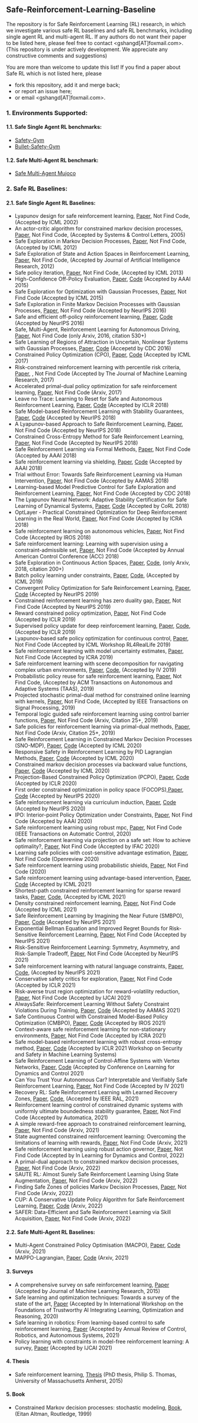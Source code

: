 ## Safe-Reinforcement-Learning-Baseline




The repository is for Safe Reinforcement Learning (RL) research, in which we investigate various safe RL baselines and safe RL benchmarks, including single agent RL and multi-agent RL. If any authors do not want their paper to be listed here, please feel free to contact <gshangd[AT]foxmail.com>. (This repository is under actively development. We appreciate any constructive comments and suggestions)


You are more than welcome to update this list! If you find a paper about Safe RL which is not listed here, please

- fork this repository, add it and merge back;
- or report an issue here;
- or email <gshangd[AT]foxmail.com>.




### 1. Environments Supported:
#### 1.1. Safe Single Agent RL benchmarks:
- [Safety-Gym](https://github.com/openai/safety-gym)
- [Bullet-Safety-Gym](https://github.com/svengronauer/Bullet-Safety-Gym)
#### 1.2. Safe Multi-Agent RL benchmark:
- [Safe Multi-Agent Mujoco](https://github.com/chauncygu/Safe-Multi-Agent-Mujoco)
<!--- [Safe Multi-Robot Robosuite](https://github.com/chauncygu/Safe-Multi-Agent-Mujoco)-->


### 2. Safe RL Baselines:

#### 2.1. Safe Single Agent RL Baselines:

- Lyapunov design for safe reinforcement learning, [Paper](https://www.jmlr.org/papers/volume3/perkins02a/perkins02a.pdf), Not Find Code, (Accepted by ICML 2002)
- An actor-critic algorithm for constrained markov decision processes, [Paper](https://reader.elsevier.com/reader/sd/pii/S0167691104001276?token=D2FDE94E441EB4182DF4CF382458FCA57BDCABECB2E17932BF52CABA7F46F0F67EE5E9A4BE19F9FD3E27D4099CA25C80&originRegion=eu-west-1&originCreation=20220304073259), Not Find Code, (Accepted by Systems & Control Letters, 2005)
- Safe Exploration in Markov Decision Processes, [Paper](https://arxiv.org/pdf/1205.4810.pdf), Not Find Code, (Accepted by ICML 2012)
- Safe Exploration of State and Action Spaces in Reinforcement Learning, [Paper](https://web.archive.org/web/20180423223542id_/http://www.jair.org/media/3761/live-3761-6687-jair.pdf), Not Find Code, (Accepted by Journal of Artificial Intelligence Research, 2012)
- Safe policy iteration, [Paper](http://proceedings.mlr.press/v28/pirotta13.pdf), Not Find Code, (Accepted by ICML 2013)
- High-Confidence Off-Policy Evaluation, [Paper](https://www.ics.uci.edu/~dechter/courses/ics-295/winter-2018/papers/2015Thomas2015.pdf), [Code](https://github.com/chauncygu/Safe-Reinforcement-Learning-Baseline/tree/main/Safe-RL/safeRL) (Accepted by AAAI 2015)
- Safe Exploration for Optimization with Gaussian Processes, [Paper](http://proceedings.mlr.press/v37/sui15.pdf), Not Find Code (Accepted by ICML 2015)
- Safe Exploration in Finite Markov Decision Processes with Gaussian Processes, [Paper](https://proceedings.neurips.cc/paper/2016/file/9a49a25d845a483fae4be7e341368e36-Paper.pdf), Not Find Code (Accepted by NeurIPS 2016)
- Safe and efficient off-policy reinforcement learning, [Paper](https://www.researchgate.net/profile/Anna-Harutyunyan-3/publication/303859091_Safe_and_Efficient_Off-Policy_Reinforcement_Learning/links/57b2e8c908aeb2cf17c73ad2/Safe-and-Efficient-Off-Policy-Reinforcement-Learning.pdf), [Code](https://github.com/ALRhub/Retrace-PyTorch) (Accepted by NeurIPS 2016)
- Safe, Multi-Agent, Reinforcement Learning for Autonomous Driving, [Paper](https://arxiv.org/pdf/1610.03295.pdf?ref=https://githubhelp.com), Not Find Code (only Arxiv, 2016, citation 530+)
- Safe Learning of Regions of Attraction in Uncertain, Nonlinear Systems with Gaussian Processes, [Paper](https://arxiv.org/pdf/1603.04915.pdf), [Code](https://github.com/chauncygu/Safe-Reinforcement-Learning-Baseline/tree/main/Safe-RL/safe_learning) (Accepetd by CDC 2016)
- Constrained Policy Optimization (CPO), [Paper](http://proceedings.mlr.press/v70/achiam17a/achiam17a.pdf), [Code](https://github.com/chauncygu/Safe-Reinforcement-Learning-Baseline/tree/main/Safe-RL/safety-starter-agents) (Accepted by ICML 2017)
- Risk-constrained reinforcement learning with percentile risk criteria, [Paper](https://www.jmlr.org/papers/volume18/15-636/15-636.pdf), , Not Find Code (Accepted by The Journal of Machine Learning Research, 2017)
- Accelerated primal-dual policy optimization for safe reinforcement learning, [Paper](https://arxiv.org/pdf/1802.06480.pdf), Not Find Code (Arxiv, 2017) 
- Leave no Trace: Learning to Reset for Safe and Autonomous Reinforcement Learning, [Paper](https://arxiv.org/pdf/1711.06782.pdf), [Code](https://github.com/chauncygu/Safe-Reinforcement-Learning-Baseline/tree/main/Safe-RL/LeaveNoTrace) (Accepted by ICLR 2018)
- Safe Model-based Reinforcement Learning with Stability Guarantees, [Paper](https://proceedings.neurips.cc/paper/2017/file/766ebcd59621e305170616ba3d3dac32-Paper.pdf), [Code](https://github.com/chauncygu/Safe-Reinforcement-Learning-Baseline/tree/main/Safe-RL/safe_learning) (Accepted by NeurIPS 2018)
- A Lyapunov-based Approach to Safe Reinforcement Learning, [Paper](https://proceedings.neurips.cc/paper/2018/file/4fe5149039b52765bde64beb9f674940-Paper.pdf), Not Find Code (Accepted by NeurIPS 2018)
- Constrained Cross-Entropy Method for Safe Reinforcement Learning, [Paper](https://proceedings.neurips.cc/paper/2018/file/34ffeb359a192eb8174b6854643cc046-Paper.pdf), Not Find Code (Accepted by NeurIPS 2018)
- Safe Reinforcement Learning via Formal Methods, [Paper](http://www.cs.cmu.edu/~aplatzer/pub/SafeRL.pdf), Not Find Code (Accepted by AAAI 2018)
- Safe reinforcement learning via shielding, [Paper](https://arxiv.org/pdf/1708.08611.pdf), [Code](https://github.com/safe-rl/safe-rl-shielding) (Accepted by AAAI 2018)
- Trial without Error: Towards Safe Reinforcement Learning via Human Intervention, [Paper](https://www.ifaamas.org/Proceedings/aamas2018/pdfs/p2067.pdf), Not Find Code (Accepted by AAMAS 2018)
- Learning-based Model Predictive Control for Safe Exploration and Reinforcement Learning, [Paper](https://arxiv.org/pdf/1906.12189.pdf), Not Find Code (Accepted by CDC 2018)
- The Lyapunov Neural Network: Adaptive Stability Certification for Safe Learning of Dynamical Systems, [Paper](http://proceedings.mlr.press/v87/richards18a/richards18a.pdf), [Code](https://github.com/chauncygu/Safe-Reinforcement-Learning-Baseline/tree/main/Safe-RL/safe_learning) (Accepted by CoRL 2018)
- OptLayer - Practical Constrained Optimization for Deep Reinforcement Learning in the Real World, [Paper](https://arxiv.org/pdf/1709.07643.pdf), Not Find Code (Accepted by ICRA 2018)
- Safe reinforcement learning on autonomous vehicles, [Paper](https://arxiv.org/pdf/1910.00399.pdf), Not Find Code (Accepted by IROS 2018)
- Safe reinforcement learning: Learning with supervision using a constraint-admissible set, [Paper](https://ieeexplore.ieee.org/abstract/document/8430770), Not Find Code (Accepted by Annual American Control Conference (ACC) 2018)
- Safe Exploration in Continuous Action Spaces, [Paper](https://www.researchgate.net/profile/Gal-Dalal/publication/322756278_Safe_Exploration_in_Continuous_Action_Spaces/links/5a71e84faca2720bc0d940b3/Safe-Exploration-in-Continuous-Action-Spaces.pdf), [Code](https://github.com/AgrawalAmey/safe-explorer), (only Arxiv, 2018, citation 200+)
- Batch policy learning under constraints, [Paper](http://proceedings.mlr.press/v97/le19a/le19a.pdf), [Code](https://github.com/clvoloshin/constrained_batch_policy_learning), (Accepted by ICML 2019)
- Convergent Policy Optimization for Safe Reinforcement Learning, [Paper](https://proceedings.neurips.cc/paper/2019/file/db29450c3f5e97f97846693611f98c15-Paper.pdf), [Code](https://github.com/chauncygu/Safe-Reinforcement-Learning-Baseline/tree/main/Safe-RL/Safe_reinforcement_learning) (Accepted by NeurIPS 2019)
- Constrained reinforcement learning has zero duality gap, [Paper](https://www.researchgate.net/profile/Luiz-Chamon/publication/336889860_Constrained_Reinforcement_Learning_Has_Zero_Duality_Gap/links/5ef4df204585155050726b42/Constrained-Reinforcement-Learning-Has-Zero-Duality-Gap.pdf), Not Find Code (Accepted by NeurIPS 2019)
- Reward constrained policy optimization, [Paper](https://arxiv.org/pdf/1805.11074.pdf), Not Find Code (Accepted by ICLR 2019)
- Supervised policy update for deep reinforcement learning, [Paper](https://arxiv.org/pdf/1805.11706.pdf), [Code](https://github.com/quanvuong/Supervised_Policy_Update), (Accepted by ICLR 2019)
- Lyapunov-based safe policy optimization for continuous control, [Paper](https://openreview.net/pdf?id=SJgUYBVLsN), Not Find Code (Accepted by ICML Workshop RL4RealLife 2019)
- Safe reinforcement learning with model uncertainty estimates, [Paper](https://arxiv.org/pdf/1810.08700.pdf), Not Find Code (Accepted by ICRA 2019)
- Safe reinforcement learning with scene decomposition for navigating complex urban environments, [Paper](https://arxiv.org/pdf/1904.11483.pdf), [Code](https://github.com/chauncygu/Safe-Reinforcement-Learning-Baseline/tree/main/Safe-RL/AutomotiveSafeRL), (Accepted by IV 2019)
- Probabilistic policy reuse for safe reinforcement learning, [Paper](https://dl.acm.org/doi/pdf/10.1145/3310090?casa_token=OahWDUpVTxAAAAAA:MVJd1GjD6HDpFKMxXfp9pd3KaJbG879P7qvcMS0-VDGFAR0prYuXwzN9LwI4BfkPti085CGGhsz1llY), Not Find Code, (Accepted by ACM Transactions on Autonomous and Adaptive Systems (TAAS), 2019)
- Projected stochastic primal-dual method for constrained online learning with kernels, [Paper](https://ieeexplore.ieee.org/ielaam/78/8691646/8678800-aam.pdf), Not Find Code, (Accepted by IEEE Transactions on Signal Processing, 2019)
- Temporal logic guided safe reinforcement learning using control barrier functions, [Paper](https://arxiv.org/pdf/1903.09885.pdf), Not Find Code (Arxiv, Citation 25+, 2019)
- Safe policies for reinforcement learning via primal-dual methods, [Paper](https://www.researchgate.net/profile/Luiz-Chamon/publication/337438444_Safe_Policies_for_Reinforcement_Learning_via_Primal-Dual_Methods/links/5ef4df1f299bf18816e7f62c/Safe-Policies-for-Reinforcement-Learning-via-Primal-Dual-Methods.pdf), Not Find Code (Arxiv, Citation 25+, 2019)
- Safe Reinforcement Learning in Constrained Markov Decision Processes (SNO-MDP), [Paper](http://proceedings.mlr.press/v119/wachi20a/wachi20a.pdf), [Code](https://github.com/chauncygu/Safe-Reinforcement-Learning-Baseline/tree/main/Safe-RL/safe_near_optimal_mdp) (Accepted by ICML 2020)
- Responsive Safety in Reinforcement Learning by PID Lagrangian Methods, [Paper](http://proceedings.mlr.press/v119/stooke20a/stooke20a.pdf), [Code](https://github.com/keirp/glamor/tree/98681a23bae9e8e5e9fbf68a0316ca2a22a27593/dependencies/rlpyt/rlpyt/projects/safe) (Accepted by ICML 2020)
- Constrained markov decision processes via backward value functions, [Paper](http://proceedings.mlr.press/v119/satija20a/satija20a.pdf), [Code](https://github.com/hercky/cmdps_via_bvf/tree/69b9f51cb6410673d0aa2e5b9c980b33e5a46dda) (Accepted by ICML 2020)
- Projection-Based Constrained Policy Optimization (PCPO), [Paper](https://arxiv.org/pdf/2010.03152.pdf), [Code](https://github.com/chauncygu/Safe-Reinforcement-Learning-Baseline/tree/main/Safe-RL/PCPO) (Accepted by ICLR 2020)
- First order constrained optimization in policy space (FOCOPS),[Paper](https://proceedings.neurips.cc/paper/2020/file/af5d5ef24881f3c3049a7b9bfe74d58b-Paper.pdf), [Code](https://github.com/ymzhang01/focops) (Accepted by NeurIPS 2020)
- Safe reinforcement learning via curriculum induction, [Paper](https://proceedings.neurips.cc/paper/2020/file/8df6a65941e4c9da40a4fb899de65c55-Paper.pdf), [Code](https://github.com/zuzuba/CISR_NeurIPS20) (Accepted by NeurIPS 2020)
- IPO: Interior-point Policy Optimization under Constraints, [Paper](https://www.researchgate.net/profile/Yongshuai-Liu/publication/336735393_IPO_Interior-point_Policy_Optimization_under_Constraints/links/5e1670874585159aa4bff037/IPO-Interior-point-Policy-Optimization-under-Constraints.pdf), Not Find Code (Accepted by AAAI 2020)
- Safe reinforcement learning using robust mpc, [Paper](https://arxiv.org/pdf/1906.04005.pdf), Not Find Code (IEEE Transactions on Automatic Control, 2020)
- Safe reinforcement learning via projection on a safe set: How to achieve optimality?, [Paper](https://arxiv.org/pdf/2004.00915.pdf), Not Find Code (Accepted by IFAC 2020)
- Learning safe policies with cost-sensitive advantage estimation, [Paper](https://openreview.net/pdf?id=uVnhiRaW3J), Not Find Code (Openreview 2020)
- Safe reinforcement learning using probabilistic shields, [Paper](https://repository.ubn.ru.nl/bitstream/handle/2066/224966/224966.pdf?sequence=1), Not Find Code (2020)
- Safe reinforcement learning using advantage-based intervention, [Paper](http://proceedings.mlr.press/v139/wagener21a/wagener21a.pdf), [Code](https://github.com/nolanwagener/safe_rl) (Accepted by ICML 2021)
- Shortest-path constrained reinforcement learning for sparse reward tasks, [Paper](https://arxiv.org/pdf/2107.06405.pdf), [Code](https://github.com/srsohn/shortest-path-rl), (Accepted by ICML 2021)
- Density constrained reinforcement learning, [Paper](https://arxiv.org/pdf/2106.12764.pdf), Not Find Code (Accepted by ICML 2021)
- Safe Reinforcement Learning by Imagining the Near Future (SMBPO), [Paper](https://proceedings.neurips.cc/paper/2021/file/73b277c11266681122132d024f53a75b-Paper.pdf), [Code](https://github.com/chauncygu/Safe-Reinforcement-Learning-Baseline/tree/main/Safe-RL/Safe-MBPO) (Accepted by NeurIPS 2021)
- Exponential Bellman Equation and Improved Regret Bounds for Risk-Sensitive Reinforcement Learning, [Paper](https://arxiv.org/pdf/2111.03947.pdf),  Not Find Code (Accepted by NeurIPS 2021)
- Risk-Sensitive Reinforcement Learning: Symmetry, Asymmetry, and Risk-Sample Tradeoff, [Paper](https://arxiv.org/pdf/2111.03947.pdf),  Not Find Code (Accepted by NeurIPS 2021)
- Safe reinforcement learning with natural language constraints, [Paper](https://proceedings.neurips.cc/paper/2021/file/72f67e70f6b7cdc4cc893edaddf0c4c6-Paper.pdf), [Code](https://github.com/princeton-nlp/SRL-NLC), (Accepted by NeurIPS 2021)
-  Conservative safety critics for exploration, [Paper](https://arxiv.org/pdf/2010.14497.pdf), Not Find Code (Accepted by ICLR 2021)
-  Risk-averse trust region optimization for reward-volatility reduction, [Paper](https://arxiv.org/pdf/1912.03193.pdf), Not Find Code (Accepted by IJCAI 2021)
- AlwaysSafe: Reinforcement Learning Without Safety Constraint Violations During Training, [Paper](https://pure.tudelft.nl/ws/files/96913978/p1226.pdf), [Code](https://github.com/chauncygu/Safe-Reinforcement-Learning-Baseline/tree/main/Safe-RL/AlwaysSafe) (Accepted by AAMAS 2021)
- Safe Continuous Control with Constrained Model-Based Policy Optimization (CMBPO), [Paper](https://arxiv.org/pdf/2104.06922.pdf), [Code](https://github.com/anyboby/Constrained-Model-Based-Policy-Optimization) (Accepted by IROS 2021)
- Context-aware safe reinforcement learning for non-stationary environments, [Paper](https://arxiv.org/pdf/2101.00531.pdf), Not Find Code (Accepted by ICRA 2021)
- Safe model-based reinforcement learning with robust cross-entropy method, [Paper](https://aisecure-workshop.github.io/aml-iclr2021/papers/8.pdf), [Code](https://github.com/chauncygu/Safe-Reinforcement-Learning-Baseline/tree/main/Safe-RL/safe-mbrl) (Accepted by ICLR 2021 Workshop on Security and Safety in Machine Learning Systems)
- Safe Reinforcement Learning of Control-Affine Systems with Vertex Networks, [Paper](http://proceedings.mlr.press/v144/zheng21a/zheng21a.pdf), [Code](https://github.com/chauncygu/Safe-Reinforcement-Learning-Baseline/tree/main/Safe-RL/vertex-net) (Accepted by Conference on Learning for Dynamics and Control 2021)
- Can You Trust Your Autonomous Car? Interpretable and Verifiably Safe Reinforcement Learning, [Paper](http://download.cmutschler.de/publications/2021/IV2021.pdf), Not Find Code (Accepted by IV 2021)
- Recovery RL: Safe Reinforcement Learning with Learned Recovery Zones, [Paper](https://www.researchgate.net/profile/Minho-Hwang/publication/345152769_Recovery_RL_Safe_Reinforcement_Learning_with_Learned_Recovery_Zones/links/5fe37ea2299bf140883a35cb/Recovery-RL-Safe-Reinforcement-Learning-with-Learned-Recovery-Zones.pdf), [Code](https://github.com/abalakrishna123/recovery-rl), (Accepted by IEEE RAL, 2021)
- Reinforcement learning control of constrained dynamic systems with uniformly ultimate boundedness stability guarantee, [Paper](https://www.sciencedirect.com/science/article/pii/S0005109821002090), Not Find Code (Accepted by Automatica, 2021)
- A simple reward-free approach to constrained reinforcement learning, [Paper](https://www.cs.princeton.edu/~syoosefi/papers/reward-free2021.pdf),  Not Find Code (Arxiv, 2021)
- State augmented constrained reinforcement learning: Overcoming the limitations of learning with rewards, [Paper](https://arxiv.org/pdf/2102.11941.pdf),  Not Find Code (Arxiv, 2021)
- Safe reinforcement learning using robust action governor, [Paper](https://arxiv.org/pdf/2102.10643.pdf), Not Find Code (Accepted by In Learning for Dynamics and Control, 2022)
- A primal-dual approach to constrained markov decision processes, [Paper](https://arxiv.org/pdf/2101.10895.pdf),  Not Find Code (Arxiv, 2022)
- SAUTE RL: Almost Surely Safe Reinforcement Learning Using State Augmentation, [Paper](https://arxiv.org/pdf/2202.06558.pdf), Not Find Code (Arxiv, 2022)
- Finding Safe Zones of policies Markov Decision Processes, [Paper](https://arxiv.org/pdf/2202.11593.pdf), Not Find Code (Arxiv, 2022)
- CUP: A Conservative Update Policy Algorithm for Safe Reinforcement Learning, [Paper](https://arxiv.org/pdf/2202.07565.pdf), [Code](https://github.com/RL-boxes/Safe-RL) (Arxiv, 2022)
- SAFER: Data-Efficient and Safe Reinforcement Learning via Skill Acquisition, [Paper](https://arxiv.org/pdf/2202.04849.pdf), Not Find Code (Arxiv, 2022)



#### 2.2. Safe Multi-Agent RL Baselines:
- Multi-Agent Constrained Policy Optimisation (MACPO), [Paper](https://arxiv.org/pdf/2110.02793.pdf), [Code](https://github.com/chauncygu/Safe-Reinforcement-Learning-Baseline/tree/main/Safe-MARL/Multi-Agent-Constrained-Policy-Optimisation) (Arxiv, 2021)
- MAPPO-Lagrangian, [Paper](https://arxiv.org/pdf/2110.02793.pdf), [Code](https://github.com/chauncygu/Safe-Reinforcement-Learning-Baseline/tree/main/Safe-MARL/Multi-Agent-Constrained-Policy-Optimisation)  (Arxiv, 2021)

#### 3. Surveys
- A comprehensive survey on safe reinforcement learning, [Paper](https://www.jmlr.org/papers/volume16/garcia15a/garcia15a.pdf) (Accepted by Journal of Machine Learning Research, 2015)
- Safe learning and optimization techniques: Towards a survey of the state of the art, [Paper](https://arxiv.org/pdf/2101.09505.pdf) (Accepted by In International Workshop on the Foundations of Trustworthy AI Integrating Learning, Optimization and Reasoning, 2020)
- Safe learning in robotics: From learning-based control to safe reinforcement learning, [Paper](https://arxiv.org/pdf/2108.06266.pdf) (Accepted by Annual Review of Control, Robotics, and Autonomous Systems, 2021)
- Policy learning with constraints in model-free reinforcement learning: A survey, [Paper](https://web.archive.org/web/20210812230501id_/https://www.ijcai.org/proceedings/2021/0614.pdf) (Accepted by IJCAI 2021)

#### 4. Thesis
- Safe reinforcement learning, [Thesis](https://scholarworks.umass.edu/cgi/viewcontent.cgi?article=1527&context=dissertations_2) (PhD thesis, Philip S. Thomas, University of Massachusetts Amherst, 2015)

#### 5. Book
- Constrained Markov decision processes: stochastic modeling, [Book](https://www-sop.inria.fr/members/Eitan.Altman/PAPERS/h.pdf), (Eitan Altman, Routledge, 1999)




